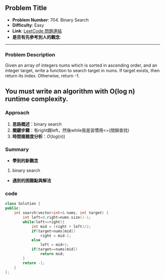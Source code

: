 ## Problem Title

- **Problem Number**:  704. Binary Search
- **Difficulty**: Easy
- **Link**: [LeetCode 問題連結](https://leetcode.com/problems/binary-search/description/)
- **是否有先參考別人的觀念**:
---

### Problem Description

Given an array of integers nums which is sorted in ascending order, and an integer target, write a function to search target in nums. If target exists, then return its index. Otherwise, return -1.

You must write an algorithm with O(log n) runtime complexity.
---

### Approach

1. **思路概述**：binary search
2. **關鍵步驟**：有right跟left，然後while我是習慣用<=(閉鎖查找)
3. **時間複雜度分析**：$O(log(n))$   

### Summary

- **學到的新觀念** 
1. binary search
- **遇到的困難點與解法**  


### code
```cpp
class Solution {
public:
    int search(vector<int>& nums, int target) {
        int left=0,right=nums.size()-1;
        while(left<=right){
            int mid = (right + left)/2;
            if(target<nums[mid])
                right = mid-1;
            else
                left = mid+1;
            if(target==nums[mid])
                return mid;
        }
        return -1;
    }
};
```